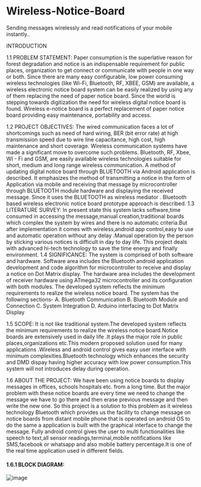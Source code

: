 # Wireless-Notice-Board
Sending messages wirelessly and read notifications of your mobile instantly..

INTRODUCTION

1.1	PROBLEM STATEMENT:
Paper consumption is the superlative reason for forest degradation and notice is an indispensable requirement for public places, organization to get connect or communicate with people in one way or both. Since there are many easy configurable, low power consuming wireless technologies (like Wi-Fi, Bluetooth, RF, XBEE, GSM) are available, a wireless electronic notice board system can be easily realized by using any of them replacing the need of paper notice board. Since the world is stepping towards digitization the need for wireless digital notice board is found. Wireless e-notice board is a perfect replacement of paper notice board providing easy maintenance, portability and access. 

1.2	PROJECT OBJECTIVES:
The wired communication faces a lot of shortcomings such as need of hard wiring, BER (bit error rate) at high transmission speed due to wire line capacitance, high cost, high maintenance and short coverage. Wireless communication systems have made a significant move to overcome such problems. Bluetooth, RF, Xbee, WI - Fi and GSM, are easily available wireless technologies suitable for short, medium and long range wireless communication. A method of updating digital notice board through BLUETOOTH via Android application is described. It emphasizes the method of transmitting a notice in the form of Application via mobile and receiving that message by microcontroller through BLUETOOTH module hardware and displaying the received message. Since it uses the BLUETOOTH as wireless mediator .  Bluetooth based wireless electronic notice board prototype approach is described.
1.3	LITERATURE SURVEY:
In present state this system lacks software,time consumed in accessing the  message,manual creation,traditional boards which complex the system by  wires and there is no automatic criteria.But after implementation it comes with wireless,android app control,easy to use and automatic operation without any delay .Manual operation by the person by sticking various notices is difficult in day to day life. This project deals with advanced hi-tech technology to save the time energy and finally environment.
1.4	SIGNIFICANCE:
The system is comprised of both software and hardware. Software area includes the Bluetooth android application development and code algorithm for microcontroller to receive and display a notice on Dot Matrix display. The hardware area includes the development of receiver hardware using ATmega32 microcontroller and its configuration with both modules.  The developed system reflects the minimum requirements to realize the wireless notice board. The system has the following sections-
A.	Bluetooth Communication
B.	Bluetooth Module and Connection
C.	System Integration
D.	Arduino interfacing to Dot Matrix Display

1.5	SCOPE:
It is not like traditional system.The developed system reflects the minimum requirements to realize the wireless notice board.Notice boards are extensively used in daily life .It plays the major role in public places,organizations etc.This modern proposed solution used for many applications .Wireless and android control gives easy user interface with minimum complexities.Bluetooth technology which enhances the security and DMD dispay having higher accuracy with low power consumption.This system will not introduces delay during operation.

1.6	ABOUT THE PROJECT:
We have been using notice boards to display messages in offices, schools hospitals etc. from a long time. But the major problem with these notice boards are every time we need to change the message we have to go there and then erase previous message and then write the new one. So this project is a solution to this problem as it wireless technology Bluetooth which provides us the facility to change message on notice boards from distant mobile phone that is operated on android OS to do the same a application is built with the graphical interface to change the message.
Fully android control gives the user to multi functionalities like speech to text,all sensor readings,terminal,mobile notifications like SMS,facebook or whatsapp and also mobile battery percentage.It is one of the real time application used in different fields.

#### 1.6.1 BLOCK DIAGRAM:
![image](https://user-images.githubusercontent.com/85961223/156809162-3797d672-9cb6-4f44-bf37-c79a3a0c344e.png)


